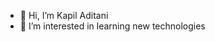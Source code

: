 - 👋 Hi, I’m Kapil Aditani
- 👀 I’m interested in learning new technologies

<!---
kasurv/kasurv is a ✨ special ✨ repository because its `README.md` (this file) appears on your GitHub profile.
You can click the Preview link to take a look at your changes.
--->
